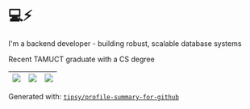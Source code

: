 # 💻⚡

I'm a backend developer - building robust, scalable database systems

Recent TAMUCT graduate with a CS degree

|![](https://github-profile-summary-cards.vercel.app/api/cards/stats?username=woodmtaylor&theme=highcontrast)|![](https://github-profile-summary-cards.vercel.app/api/cards/repos-per-language?username=woodmtaylor&theme=highcontrast)|![](https://github-profile-summary-cards.vercel.app/api/cards/most-commit-language?username=woodmtaylor&theme=highcontrast)|
|-----|------|------|

Generated with: [`tipsy/profile-summary-for-github`](https://github.com/tipsy/profile-summary-for-github)

